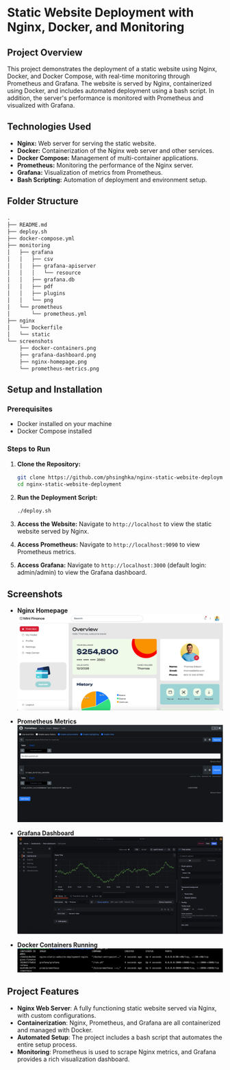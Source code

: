 # Static Website Deployment with Nginx, Docker, and Monitoring

## Project Overview

This project demonstrates the deployment of a static website using Nginx, Docker, and Docker Compose, with real-time monitoring through Prometheus and Grafana. The website is served by Nginx, containerized using Docker, and includes automated deployment using a bash script. In addition, the server's performance is monitored with Prometheus and visualized with Grafana.

## Technologies Used

- **Nginx:** Web server for serving the static website.
- **Docker:** Containerization of the Nginx web server and other services.
- **Docker Compose:** Management of multi-container applications.
- **Prometheus:** Monitoring the performance of the Nginx server.
- **Grafana:** Visualization of metrics from Prometheus.
- **Bash Scripting:** Automation of deployment and environment setup.

## Folder Structure

```
.
├── README.md
├── deploy.sh
├── docker-compose.yml
├── monitoring
│   ├── grafana
│   │   ├── csv
│   │   ├── grafana-apiserver
│   │   │   └── resource
│   │   ├── grafana.db
│   │   ├── pdf
│   │   ├── plugins
│   │   └── png
│   └── prometheus
│       └── prometheus.yml
├── nginx
│   └── Dockerfile
│   └── static
└── screenshots
    ├── docker-containers.png
    ├── grafana-dashboard.png
    ├── nginx-homepage.png
    └── prometheus-metrics.png
```

## Setup and Installation

### Prerequisites

- Docker installed on your machine
- Docker Compose installed

### Steps to Run

1. **Clone the Repository:**
   ```bash
   git clone https://github.com/phsinghka/nginx-static-website-deployment.git
   cd nginx-static-website-deployment
   ```

2. **Run the Deployment Script:**
   ```bash
   ./deploy.sh
   ```

3. **Access the Website:**
   Navigate to `http://localhost` to view the static website served by Nginx.

4. **Access Prometheus:**
   Navigate to `http://localhost:9090` to view Prometheus metrics.

5. **Access Grafana:**
   Navigate to `http://localhost:3000` (default login: admin/admin) to view the Grafana dashboard.

## Screenshots

- **Nginx Homepage**  
  ![Nginx Homepage](screenshots/nginx-homepage.png)

- **Prometheus Metrics**  
  ![Prometheus Metrics](screenshots/prometheus-metrics.png)

- **Grafana Dashboard**  
  ![Grafana Dashboard](screenshots/grafana-dashboard.png)

- **Docker Containers Running**  
  ![Docker Containers](screenshots/docker-containers.png)

## Project Features

- **Nginx Web Server**: A fully functioning static website served via Nginx, with custom configurations.
- **Containerization**: Nginx, Prometheus, and Grafana are all containerized and managed with Docker.
- **Automated Setup**: The project includes a bash script that automates the entire setup process.
- **Monitoring**: Prometheus is used to scrape Nginx metrics, and Grafana provides a rich visualization dashboard.
